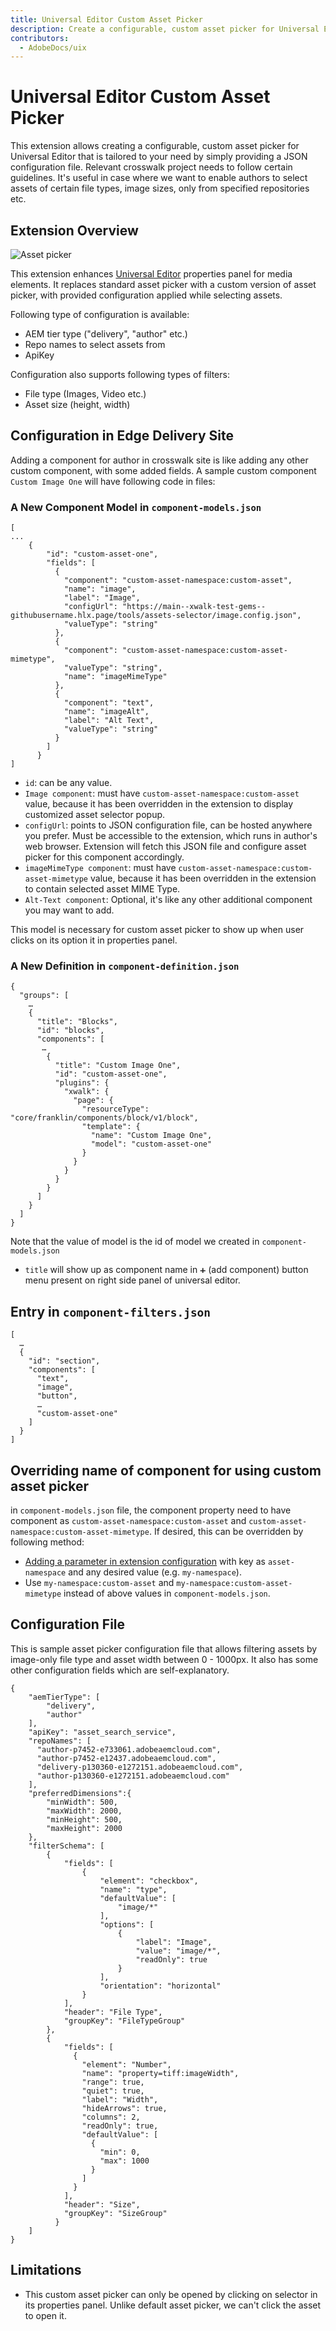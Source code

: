 ```yaml
---
title: Universal Editor Custom Asset Picker
description: Create a configurable, custom asset picker for Universal Editor that tailored to your need by simply providing a JSON configuration file.
contributors:
  - AdobeDocs/uix
---
```


# Universal Editor Custom Asset Picker

This extension allows creating a configurable, custom asset picker for Universal Editor that is tailored to your need by simply providing a JSON configuration file. Relevant crosswalk project needs to follow certain guidelines.
It's useful in case where we want to enable authors to select assets of certain file types, image sizes, only from specified repositories etc.

## Extension Overview
![Asset picker](asset-picker-extension.gif)

This extension enhances [Universal Editor](../../../services/aem-universal-editor/) properties panel for media elements. It replaces standard asset picker with a custom version of asset picker, with provided configuration applied while selecting assets.

Following type of configuration is available:
- AEM tier type ("delivery", "author" etc.)
- Repo names to select assets from
- ApiKey

Configuration also supports following types of filters:
- File type (Images, Video etc.)
- Asset size (height, width)

## Configuration in Edge Delivery Site

Adding a component for author in crosswalk site is like adding any other custom component, with some added fields. A sample custom component `Custom Image One` will have following code in files:

### A New Component Model in `component-models.json`

```
[
...
	{
	    "id": "custom-asset-one",
	    "fields": [
	      {
	        "component": "custom-asset-namespace:custom-asset",
	        "name": "image",
	        "label": "Image",
	        "configUrl": "https://main--xwalk-test-gems--githubusername.hlx.page/tools/assets-selector/image.config.json",
	        "valueType": "string"
	      },
	      {
	        "component": "custom-asset-namespace:custom-asset-mimetype",
	        "valueType": "string",
	        "name": "imageMimeType"
	      },
	      {
	        "component": "text",
	        "name": "imageAlt",
	        "label": "Alt Text",
	        "valueType": "string"
	      }
	    ]
	  }
]
```

- `id`: can be any value.
- `Image component`: must have `custom-asset-namespace:custom-asset` value, because it has been overridden in the extension to display customized asset selector popup.
- `configUrl`: points to JSON configuration file, can be hosted anywhere you prefer. Must be accessible to the extension, which runs in author's web browser. Extension will fetch this JSON file and configure asset picker for this component accordingly.
- `imageMimeType component`: must have `custom-asset-namespace:custom-asset-mimetype` value, because it has been overridden in the extension to contain selected asset MIME Type.
- `Alt-Text component`: Optional, it's like any other additional component you may want to add.

This model is necessary for custom asset picker to show up when user clicks on its option it in properties panel.

### A New Definition in `component-definition.json`

```
{
  "groups": [
    …
    {
      "title": "Blocks",
      "id": "blocks",
      "components": [
       …
        {
          "title": "Custom Image One",
          "id": "custom-asset-one",
          "plugins": {
            "xwalk": {
              "page": {
                "resourceType": "core/franklin/components/block/v1/block",
                "template": {
                  "name": "Custom Image One",
                  "model": "custom-asset-one"
                }
              }
            }
          }
        }
      ]
    }
  ]
}
```

Note that the value of model is the id of model we created in `component-models.json`
- `title` will show up as component name in `➕` (add component) button menu present on right side panel of universal editor.

## Entry in `component-filters.json`

```
[
  …
  {
    "id": "section",
    "components": [
      "text",
      "image",
      "button",
      …
      "custom-asset-one"
    ]
  }
]
```
## Overriding name of component for using custom asset picker
in `component-models.json` file, the component property need to have component as `custom-asset-namespace:custom-asset` and `custom-asset-namespace:custom-asset-mimetype`. 
If desired, this can be overridden by following method: 
- [Adding a parameter in extension configuration](https://developer.adobe.com/uix/docs/extension-manager/feature-highlights/#configuring-extension-parameters) with key as `asset-namespace` and any desired value (e.g. `my-namespace`). 
- Use `my-namespace:custom-asset` and `my-namespace:custom-asset-mimetype` instead of above values in `component-models.json`.


## Configuration File
This is sample asset picker configuration file that allows filtering assets by image-only file type and asset width between 0 - 1000px. It also has some other configuration fields which are self-explanatory.

```
{
    "aemTierType": [
        "delivery",
        "author"
    ],
    "apiKey": "asset_search_service",
    "repoNames": [
      "author-p7452-e733061.adobeaemcloud.com",
      "author-p7452-e12437.adobeaemcloud.com",
      "delivery-p130360-e1272151.adobeaemcloud.com",
      "author-p130360-e1272151.adobeaemcloud.com"
    ],
    "preferredDimensions":{
        "minWidth": 500,
        "maxWidth": 2000, 
        "minHeight": 500,
        "maxHeight": 2000
    },
    "filterSchema": [
        {
            "fields": [
                {
                    "element": "checkbox",
                    "name": "type",
                    "defaultValue": [
                        "image/*"
                    ],
                    "options": [
                        {
                            "label": "Image",
                            "value": "image/*",
                            "readOnly": true
                        }
                    ],
                    "orientation": "horizontal"
                }
            ],
            "header": "File Type",
            "groupKey": "FileTypeGroup"
        },
        {
            "fields": [
              {
                "element": "Number",
                "name": "property=tiff:imageWidth",
                "range": true,
                "quiet": true,
                "label": "Width",
                "hideArrows": true,
                "columns": 2,
                "readOnly": true,
                "defaultValue": [
                  {
                    "min": 0,
                    "max": 1000
                  }
                ]
              }
            ],
            "header": "Size",
            "groupKey": "SizeGroup"
          }
    ]
}
```

## Limitations
- This custom asset picker can only be opened by clicking on selector in its properties panel. Unlike default asset picker, we can't click the asset to open it.
